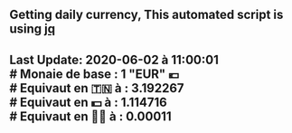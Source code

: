 ## Getting daily currency, This automated script is using [jq](https://stedolan.github.io/jq/)
## Last Update:  2020-06-02 à 11:00:01 </br># Monaie de base : 1 "EUR" 💶 </br> # Equivaut en 🇹🇳 à :  3.192267 </br> # Equivaut en 💵 à : 1.114716</br> # Equivaut en 🐱‍💻 à :  0.00011
